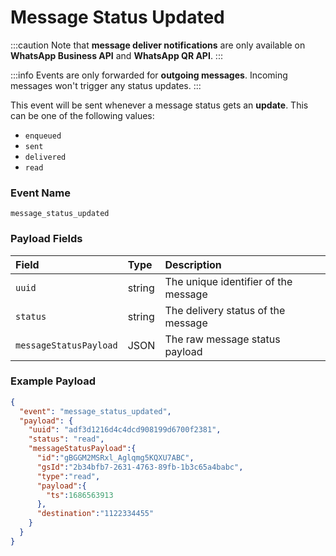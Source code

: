 # Message Status Updated

:::caution
Note that **message deliver notifications** are only available on **WhatsApp Business API** and **WhatsApp QR API**.
:::

:::info
Events are only forwarded for **outgoing messages**. Incoming messages won't trigger any status updates.
:::

This event will be sent whenever a message status gets an **update**. This can be one of the following values:

- `enqueued`
- `sent`
- `delivered`
- `read`

### Event Name

`message_status_updated`

### Payload Fields

| Field                  | Type   | Description                          |
| :--------------------- | :----- | :----------------------------------- |
| `uuid`                 | string | The unique identifier of the message |
| `status`               | string | The delivery status of the message   |
| `messageStatusPayload` | JSON   | The raw message status payload       |

### Example Payload

```json title=payload.json
{
  "event": "message_status_updated",
  "payload": {
    "uuid": "adf3d1216d4c4dcd908199d6700f2381",
    "status": "read",
    "messageStatusPayload":{
      "id":"gBGGM2MSRxl_Aglqmg5KQXU7ABC",
      "gsId":"2b34bfb7-2631-4763-89fb-1b3c65a4babc",
      "type":"read",
      "payload":{
        "ts":1686563913
      },
      "destination":"1122334455"
    }
  }
}
```
